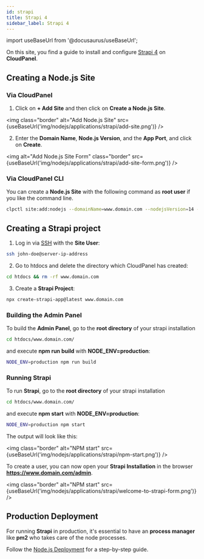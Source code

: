 ```yaml
---
id: strapi
title: Strapi 4
sidebar_label: Strapi 4
---
```


import useBaseUrl from '@docusaurus/useBaseUrl';

On this site, you find a guide to install and configure [Strapi 4](https://strapi.io/) on **CloudPanel**.

## Creating a Node.js Site

### Via CloudPanel

1. Click on **+ Add Site** and then click on **Create a Node.js Site**.

<img class="border" alt="Add Node.js Site" src={useBaseUrl('img/nodejs/applications/strapi/add-site.png')} />

2. Enter the **Domain Name**, **Node.js Version**, and the **App Port**, and click on **Create**.

<img alt="Add Node.js Site Form" class="border" src={useBaseUrl('img/nodejs/applications/strapi/add-site-form.png')} />

### Via CloudPanel CLI

You can create a **Node.js Site** with the following command as **root user** if you like the command line.

```bash
clpctl site:add:nodejs --domainName=www.domain.com --nodejsVersion=14 --appPort=1337 --siteUser='john-doe' --siteUserPassword='!secretPassword!'
```

## Creating a Strapi project

1. Log in via [SSH](../../../frontend-area/ssh-ftp/#ssh-login) with the **Site User**:

```bash
ssh john-doe@server-ip-address
```

2. Go to htdocs and delete the directory which CloudPanel has created:

```bash
cd htdocs && rm -rf www.domain.com
```

3. Create a **Strapi Project**:

```bash
npx create-strapi-app@latest www.domain.com
```

### Building the Admin Panel

To build the **Admin Panel**, go to the **root directory** of your strapi installation

```bash
cd htdocs/www.domain.com/
```

and execute **npm run build** with **NODE_ENV=production**:

```bash
NODE_ENV=production npm run build
```

### Running Strapi

To run **Strapi**, go to the **root directory** of your strapi installation

```bash
cd htdocs/www.domain.com/
```

and execute **npm start** with **NODE_ENV=production**:

```bash
NODE_ENV=production npm start
```

The output will look like this:

<img class="border" alt="NPM start" src={useBaseUrl('img/nodejs/applications/strapi/npm-start.png')} />

To create a user, you can now open your **Strapi Installation** in the browser **https://www.domain.com/admin**.

<img class="border" alt="NPM start" src={useBaseUrl('img/nodejs/applications/strapi/welcome-to-strapi-form.png')} />

## Production Deployment

For running **Strapi** in production, it's essential to have an **process manager** like **pm2** who takes care of the node processes.

Follow the [Node.js Deployment](../../../nodejs/deployment) for a step-by-step guide.